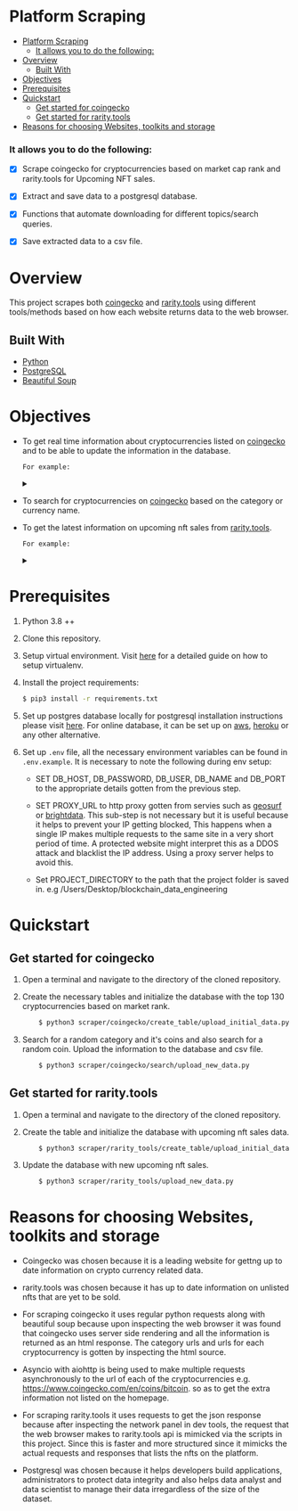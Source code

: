 # Platform Scraping

<!-- MarkdownTOC -->

- [Platform Scraping](#platform-scraping)
    - [It allows you to do the following:](#it-allows-you-to-do-the-following)
- [Overview](#overview)
  - [Built With](#built-with)
- [Objectives](#objectives)
- [Prerequisites](#prerequisites)
- [Quickstart](#quickstart)
  - [Get started for coingecko](#get-started-for-coingecko)
  - [Get started for rarity.tools](#get-started-for-raritytools)
- [Reasons for choosing Websites, toolkits and storage](#reasons-for-choosing-websites-toolkits-and-storage)


<!-- /MarkdownTOC -->


### It allows you to do the following:

- [x] Scrape coingecko for cryptocurrencies based on market cap rank and rarity.tools for Upcoming NFT sales.

- [x] Extract and save data to a postgresql database.

- [x] Functions that automate downloading for different topics/search queries.

- [x] Save extracted data to a csv file.




# Overview

This project scrapes both [coingecko](https://www.coingecko.com/) and [rarity.tools](https://rarity.tools/upcoming/) using different tools/methods based on how each website returns data to the web browser. 


## Built With

- [Python](https://www.python.org/)
- [PostgreSQL](https://www.postgresql.org/)
- [Beautiful Soup](https://beautiful-soup-4.readthedocs.io/en/latest/)



# Objectives

- To get real time information about cryptocurrencies listed on [coingecko](https://www.coingecko.com/) and to be able to update the information in the database.

    `For example:`
    <details>
    <summary></summary>

     ```json
        {
            "check_date": "2022-02-20",
            "time_of_check": "12:39:06",
            "currency_name": "Solana",
            "coin_gecko_url": "https://www.coingecko.com/en/coins/solana",
            "currency_website": "https://solana.com/",
            "currency_categories": ["Solana Ecosystem", "Smart Contract Platform"],
            "currency_price": "$89.77",
            "market_cap": "$28,798,066,069",
            "trading_volume": "$897,127,430",
            "market_cap_rank": "#8",
            "all_time_high": "$259.96",
            "all_time_low": "$0.500801",
            "one_day_low": "$86.20",
            "one_day_high": "$92.04",
            "seven_day_low": "$86.43",
            "seven_day_high": "$104.84",
        }
    ```

    </details>


- To search for cryptocurrencies on [coingecko](https://www.coingecko.com/) based on the category or currency name.

- To get the latest information on upcoming nft sales from [rarity.tools](https://rarity.tools/upcoming/).

    `For example:`

    <details>
    <summary></summary>

     ```json
        {
            "id": "animalgangproject",
            "Project": "Animal Gang Project",
            "Image Count": 4,
            "Short Description": "Animal gangs themed NFTs",
            "Max Items": "9999",
            "Price": "0.49",
            "Currency": "SOL",
            "Sale Date": "2022-03-14T17:00:00.000Z",
            "Website": "https://animalgangproject.com",
            "Discord": "https://discord.gg/m7caFHfW",
            "TwitterId": "AnimalGangGame",
            "Listed Date": "2022-02-10T00:00:00.000Z"
        }
    ```

    </details>


# Prerequisites

1. Python 3.8 ++

2. Clone this repository.

3. Setup virtual environment. Visit [here](https://docs.python.org/3/library/venv.html) for a detailed guide on how to setup virtualenv.

4. Install the project requirements:
    ```sh
    $ pip3 install -r requirements.txt
    ```

5. Set up postgres database locally for postgresql installation instructions please visit [here](https://www.postgresqltutorial.com/postgresql-getting-started/). For online database, it can be set up on [aws](https://aws.amazon.com/),  [heroku](https://dashboard.heroku.com/) or any other alternative.

6. Set up `.env` file, all the necessary environment variables can be found in `.env.example`. It is necessary to note the following during env setup:

    * SET DB_HOST, DB_PASSWORD, DB_USER, DB_NAME and DB_PORT to the appropriate details gotten from the previous step.


    * SET PROXY_URL to http proxy gotten from servies such as [geosurf](https://www.geosurf.com/) or [brightdata](https://brightdata.com/). This sub-step is not necessary but it is useful because it helps to prevent your IP getting blocked, This happens when a single IP makes multiple requests to the same site in a very short period of time. A protected website might interpret this as a DDOS attack and blacklist the IP address. Using a proxy server helps to avoid this.


    * Set PROJECT_DIRECTORY to the path that the project folder is saved in. e.g /Users/Desktop/blockchain_data_engineering


# Quickstart

## Get started for coingecko

1. Open a terminal and navigate to the directory of the cloned repository.

2. Create the necessary tables and initialize the database with the top 130 cryptocurrencies based on market rank.

    ```sh
        $ python3 scraper/coingecko/create_table/upload_initial_data.py
     ```

3. Search for a random category and it's coins and also search for a random coin. Upload the information to the database and csv file.

    ```sh
        $ python3 scraper/coingecko/search/upload_new_data.py
     ```

## Get started for rarity.tools

1. Open a terminal and navigate to the directory of the cloned repository.

2. Create the table and initialize the database with upcoming nft sales data.

    ```sh
        $ python3 scraper/rarity_tools/create_table/upload_initial_data.py
     ```

3. Update the database with new upcoming nft sales.

    ```sh
        $ python3 scraper/rarity_tools/upload_new_data.py
     ```


# Reasons for choosing Websites, toolkits and storage

- Coingecko was chosen because it is a leading website for gettng up to date information on crypto currency related data. 

- rarity.tools was chosen because it has up to date information on unlisted nfts that are yet to be sold.  

- For scraping coingecko it uses regular python requests along with beautiful soup because upon inspecting the web browser it was found that coingecko uses server side rendering and all the information is returned as an html response. The category urls and urls for each cryptocurrency is gotten by inspecting the html source. 

- Asyncio with aiohttp is being used to make multiple requests asynchronously to the url of each of the cryptocurrencies e.g. https://www.coingecko.com/en/coins/bitcoin. so as to get the extra information not listed on the homepage.

- For scraping rarity.tools it uses requests to get the json response because after inspecting the network panel in dev tools, the request that the web browser makes to rarity.tools api is mimicked via the scripts in this project. Since this is faster and more structured since it mimicks the actual requests and responses that lists the nfts on the platform. 
  
- Postgresql was chosen because it helps developers build applications, administrators to protect data integrity and also helps data analyst and data scientist to manage their data irregardless of the size of the dataset.


